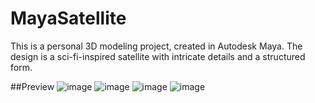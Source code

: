 # MayaSatellite
This is a personal 3D modeling project, created in Autodesk Maya. The design is a sci-fi-inspired satellite with intricate details and a structured form.

##Preview
![image](https://github.com/user-attachments/assets/2bb415d5-4813-4387-ab2d-62d9e8e2275f)
![image](https://github.com/user-attachments/assets/70309412-6a3b-4719-b3ea-dfcff9b4d311)
![image](https://github.com/user-attachments/assets/0ca3d441-328e-4460-bb9e-0e0d01774a55)
![image](https://github.com/user-attachments/assets/a9043fd7-5466-496c-a374-35ed924a37eb)


